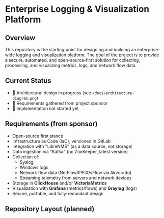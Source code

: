 # Enterprise Logging & Visualization Platform

## Overview
This repository is the starting point for designing and building an enterprise-wide 
logging and visualization platform. The goal of the project is to provide a 
secure, automated, and open-source-first solution for collecting, processing, 
and visualizing metrics, logs, and network flow data.

## Current Status
- 📌 Architectural design in progress (see `/docs/architecture-diagram.png`)
- 📌 Requirements gathered from project sponsor
- 🚧 Implementation not started yet

## Requirements (from sponsor)
- Open-source first stance
- Infrastructure as Code (IaC), versioned in GitLab
- Integration with "LibreNMS" (as a data source, not storage)
- Data ingestion via "Kafka" (no ZooKeeper, latest version)
- Collection of:
  - Syslog
  - Windows logs
  - Network flow data (NetFlow/IPFIX/sFlow via Akvorado)
  - Streaming telemetry from servers and network devices
- Storage in **ClickHouse** and/or **VictoriaMetrics**
- Visualization with **Grafana** (metrics/flows) and **Graylog** (logs)
- Secure, portable, and fully-redundant design

## Repository Layout (planned)

